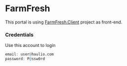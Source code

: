 # FarmFresh

This portal is using [FarmFresh.Client](https://github.com/talatmorshedtanbir/FarmFresh.Client/) project as front-end.

### Credentials

Use this account to login

```r
email: user@haulio.com
password: P@ssw0rd
